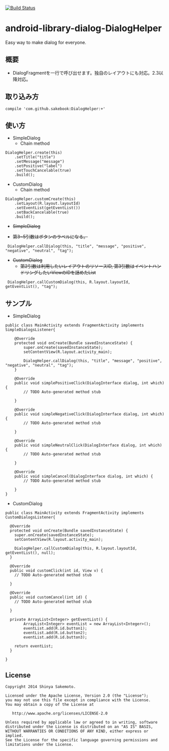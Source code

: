 [![Build Status](https://travis-ci.org/sakebook/android-library-dialog-DialogHelper.svg?branch=gradle)](https://travis-ci.org/sakebook/android-library-dialog-DialogHelper)

android-library-dialog-DialogHelper
===================================

Easy way to make dialog for everyone.

## 概要
 * DialogFragmentを一行で呼び出せます。独自のレイアウトにも対応。2.3以降対応。

## 取り込み方
```
compile 'com.github.sakebook:DialogHelper:+'
```

## 使い方
 * SimpleDialog
   * Chain method

```
DialogHelper.create(this)
    .setTitle("title")
    .setMessage("message")
    .setPositive("label")
    .setTouchCancelable(true)
    .build();
```

* CustomDialog
  * Chain method

```
DialogHelper.customCreate(this)
    .setLayout(R.layout.layoutId)
    .setEventList(getEventList())
    .setBackCancelable(true)
    .build();
```


  * ~~SimpleDialog~~

   * ~~第3~5引数はボタンのラベルになる。~~


```
 DialogHelper.callDialog(this, "title", "message", "positive", "negative", "neutral", "tag");

```

 * ~~CustomDialog~~
   * ~~第2引数は利用したいレイアウトのリソースID, 第3引数はイベントハンドリングしたいViewのIDを詰めたList~~

```
 DialogHelper.callCustomDialog(this, R.layout.layoutId, getEventList(), "tag");
```

## サンプル
* SimpleDialog

```
public class MainActivity extends FragmentActivity implements SimpleDialogsListener{

	@Override
	protected void onCreate(Bundle savedInstanceState) {
		super.onCreate(savedInstanceState);
		setContentView(R.layout.activity_main);

		DialogHelper.callDialog(this, "title", "message", "positive", "negative", "neutral", "tag");
	}

	@Override
	public void simplePositiveClick(DialogInterface dialog, int which) {
		// TODO Auto-generated method stub

	}

	@Override
	public void simpleNegativeClick(DialogInterface dialog, int which) {
		// TODO Auto-generated method stub

	}

	@Override
	public void simpleNeutralClick(DialogInterface dialog, int which) {
		// TODO Auto-generated method stub

	}

	@Override
	public void simpleCancel(DialogInterface dialog, int which) {
		// TODO Auto-generated method stub

	}
}
```

* CustomDialog

```
public class MainActivity extends FragmentActivity implements CustomDialogsListener{

  @Override
  protected void onCreate(Bundle savedInstanceState) {
    super.onCreate(savedInstanceState);
    setContentView(R.layout.activity_main);

    DialogHelper.callCustomDialog(this, R.layout.layoutId, getEventList(), null);
  }

  @Override
  public void customClick(int id, View v) {
    // TODO Auto-generated method stub

  }

  @Override
  public void customCancel(int id) {
    // TODO Auto-generated method stub

  }

  private ArrayList<Integer> getEventList() {
        ArrayList<Integer> eventList = new ArrayList<Integer>();
        eventList.add(R.id.button1);
        eventList.add(R.id.button2);
        eventList.add(R.id.button3);

    return eventList;
  }

}

```

## License

```
Copyright 2014 Shinya Sakemoto.

Licensed under the Apache License, Version 2.0 (the "License");
you may not use this file except in compliance with the License.
You may obtain a copy of the License at

   http://www.apache.org/licenses/LICENSE-2.0

Unless required by applicable law or agreed to in writing, software
distributed under the License is distributed on an "AS IS" BASIS,
WITHOUT WARRANTIES OR CONDITIONS OF ANY KIND, either express or implied.
See the License for the specific language governing permissions and
limitations under the License.
```
